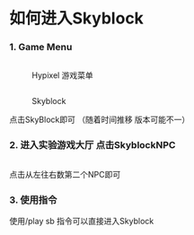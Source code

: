 # 如何进入Skyblock

### 1. Game Menu

<figure><img src="https://img.pysio.online/doc/skyblock/Menu.png" alt=""><figcaption><p>Hypixel 游戏菜单</p></figcaption></figure>

<figure><img src="https://img.pysio.online/doc/skyblock/Menu2.png" alt=""><figcaption><p>Skyblock</p></figcaption></figure>

点击SkyBlock即可 （随着时间推移 版本可能不一）

### 2. 进入实验游戏大厅 点击SkyblockNPC

<figure><img src="https://img.pysio.online/doc/skyblock/Lobby.png" alt=""><figcaption></figcaption></figure>

点击从左往右数第二个NPC即可

### 3. 使用指令

使用/play sb 指令可以直接进入Skyblock
